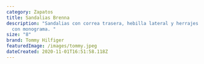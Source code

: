 ```yaml
---
category: Zapatos
title: Sandalias Brenna
description: "Sandalias con correa trasera, hebilla lateral y herrajes metálicos
  con monograma. "
size: "8"
brand: Tommy Hilfiger
featuredImage: /images/tommy.jpeg
dateCreated: 2020-11-01T16:51:58.118Z
---
```

